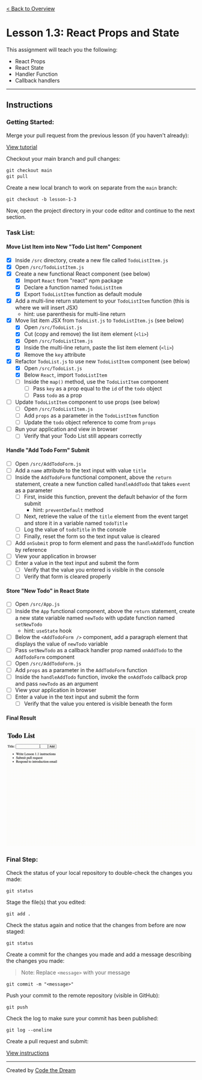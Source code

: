 [< Back to Overview](../../README.md)

# Lesson 1.3: React Props and State

This assignment will teach you the following:

- React Props
- React State
- Handler Function
- Callback handlers

---

## Instructions

### Getting Started:

Merge your pull request from the previous lesson (if you haven't already):

[View tutorial](https://github.com/Code-the-Dream-School/common-instructions/blob/main/common/how-to-merge.md)

Checkout your main branch and pull changes:

    git checkout main
    git pull

Create a new local branch to work on separate from the `main` branch:

    git checkout -b lesson-1-3

Now, open the project directory in your code editor and continue to the next section.

### Task List:

#### Move List Item into New "Todo List Item" Component

- [x] Inside `/src` directory, create a new file called `TodoListItem.js`
- [x] Open `/src/TodoListItem.js`
- [x] Create a new functional React component (see below)
  - [x] Import `React` from "react" npm package
  - [x] Declare a function named `TodoListItem`
  - [x] Export `TodoListItem` function as default module
- [x] Add a multi-line return statement to your `TodoListItem` function (this is where we will insert JSX)
  - hint: use parenthesis for multi-line return
- [x] Move list item JSX from `TodoList.js` to `TodoListItem.js` (see below)
  - [x] Open `/src/TodoList.js`
  - [x] Cut (copy and remove) the list item element (`<li>`)
  - [x] Open `/src/TodoListItem.js`
  - [x] Inside the multi-line return, paste the list item element (`<li>`)
  - [x] Remove the `key` attribute
- [x] Refactor `TodoList.js` to use new `TodoListItem` component (see below)
  - [x] Open `/src/TodoList.js`
  - [x] Below `React`, import `TodoListItem`
  - [ ] Inside the `map()` method, use the `TodoListItem` component
    - [ ] Pass `key` as a prop equal to the `id` of the `todo` object
    - [ ] Pass `todo` as a prop
- [ ] Update `TodoListItem` component to use props (see below)
  - [ ] Open `/src/TodoListItem.js`
  - [ ] Add `props` as a parameter in the `TodoListItem` function
  - [ ] Update the `todo` object reference to come from `props`
- [ ] Run your application and view in browser
  - [ ] Verify that your Todo List still appears correctly

#### Handle "Add Todo Form" Submit

- [ ] Open `/src/AddTodoForm.js`
- [ ] Add a `name` attribute to the text input with value `title`
- [ ] Inside the `AddTodoForm` functional component, above the `return` statement, create a new function called `handleAddTodo` that takes `event` as a parameter
  - [ ] First, inside this function, prevent the default behavior of the form submit
    - hint: `preventDefault` method
  - [ ] Next, retrieve the value of the `title` element from the event target and store it in a variable named `todoTitle`
  - [ ] Log the value of `todoTitle` in the console
  - [ ] Finally, reset the form so the text input value is cleared
- [ ] Add `onSubmit` prop to form element and pass the `handleAddTodo` function by reference
- [ ] View your application in browser
- [ ] Enter a value in the text input and submit the form
  - [ ] Verify that the value you entered is visible in the console
  - [ ] Verify that form is cleared properly

#### Store "New Todo" in React State

- [ ] Open `/src/App.js`
- [ ] Inside the `App` functional component, above the `return` statement, create a new state variable named `newTodo` with update function named `setNewTodo`
  - hint: `useState` hook
- [ ] Below the `<AddTodoForm />` component, add a paragraph element that displays the value of `newTodo` variable
- [ ] Pass `setNewTodo` as a callback handler prop named `onAddTodo` to the `AddTodoForm` component
- [ ] Open `/src/AddTodoForm.js`
- [ ] Add `props` as a parameter in the `AddTodoForm` function
- [ ] Inside the `handleAddTodo` function, invoke the `onAddTodo` callback prop and pass `newTodo` as an argument
- [ ] View your application in browser
- [ ] Enter a value in the text input and submit the form
  - [ ] Verify that the value you entered is visible beneath the form

#### Final Result

![Example Todo Application](../assets/section-1/lesson-1-3-result.gif)

### Final Step:

Check the status of your local repository to double-check the changes you made:

    git status

Stage the file(s) that you edited:

    git add .

Check the status again and notice that the changes from before are now staged:

    git status

Create a commit for the changes you made and add a message describing the changes you made:

> Note: Replace `<message>` with your message

    git commit -m "<message>"

Push your commit to the remote repository (visible in GitHub):

    git push

Check the log to make sure your commit has been published:

    git log --oneline

Create a pull request and submit:

[View instructions](https://github.com/Code-the-Dream-School/common-instructions/blob/main/common/how-to-pull-request.md)

---

Created by [Code the Dream](https://www.codethedream.org)

